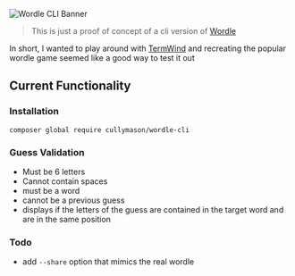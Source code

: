 
![Wordle CLI Banner](https://banners.beyondco.de/Wordle%20CLI.png?theme=light&packageManager=&packageName=composer+global+require+cullymason%2Fwordle-cli&pattern=hideout&style=style_1&description=Wordle+in+your+terminal&md=1&showWatermark=0&fontSize=100px&images=chat&widths=auto)
> This is just a proof of concept of a cli version of [Wordle](https://www.powerlanguage.co.uk/wordle/)

In short, I wanted to play around with [TermWind](https://github.com/nunomaduro/termwind) and recreating the popular wordle game seemed like a good way to test it out

## Current Functionality

### Installation

 `composer global require cullymason/wordle-cli`

### Guess Validation
* Must be 6 letters
* Cannot contain spaces
* must be a word
* cannot be a previous guess
* displays if the letters of the guess are contained in the target word and are in the same position

### Todo
* add `--share` option that mimics the real wordle
